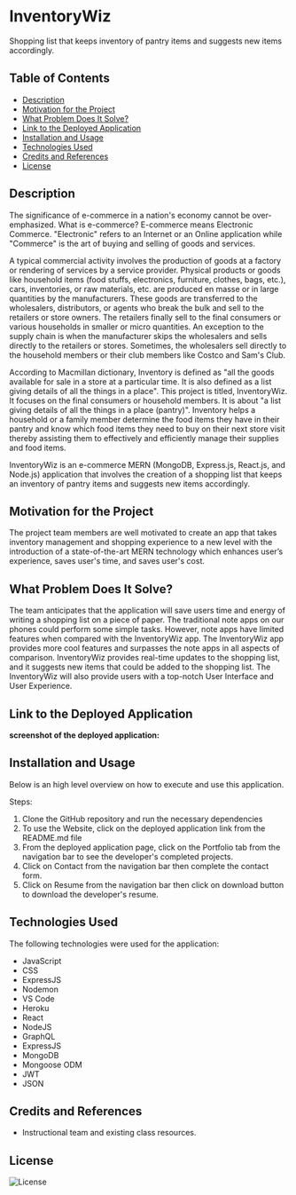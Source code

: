 # InventoryWiz
Shopping list that keeps inventory of pantry items and suggests new items accordingly.

 
## Table of Contents

- [Description](#description)
- [Motivation for the Project](#motivation-for-the-project)
- [What Problem Does It Solve?](#what-problem-does-it-solve)
- [Link to the Deployed Application](#link-to-the-deployed-application)
- [Installation and Usage](#installation-and-usage)
- [Technologies Used](#technologies-used)
- [Credits and References](#credits-and-references)
- [License](#license)

## Description

The significance of e-commerce in a nation's economy cannot be over-emphasized. What is e-commerce? E-commerce means Electronic Commerce. "Electronic" refers to an Internet or an Online application while "Commerce" is the art of buying and selling of goods and services.

A typical commercial activity involves the production of goods at a factory or rendering of services by a service provider. Physical products or goods like household items (food stuffs, electronics, furniture, clothes, bags, etc.), cars, inventories, or raw materials, etc. are produced en masse or in large quantities by the manufacturers. These goods are transferred to the wholesalers, distributors, or agents who break the bulk and sell to the retailers or store owners. The retailers finally sell to the final consumers or various households in smaller or micro quantities. An exception to the supply chain is when the manufacturer skips the wholesalers and sells directly to the retailers or stores. Sometimes, the wholesalers sell directly to the household members or their club members like Costco and Sam's Club. 

According to Macmillan dictionary, Inventory is defined as "all the goods available for sale in a store at a particular time. It is also defined as a list giving details of all the things in a place". This project is titled, InventoryWiz. It focuses on the final consumers or household members. It is about "a list giving details of all the things in a place (pantry)". Inventory helps a household or a family member determine the food items they have in their pantry and know which food items they need to buy on their next store visit thereby assisting them to effectively and efficiently manage their supplies and food items.

InventoryWiz is an e-commerce MERN (MongoDB, Express.js, React.js, and Node.js) application that involves the creation of a shopping list that keeps an inventory of pantry items and suggests new items accordingly.


## Motivation for the Project

The project team members are well motivated to create an app that takes inventory management and shopping experience to a new level with the introduction of a state-of-the-art MERN technology which enhances user’s experience, saves user's time, and saves user's cost.

## What Problem Does It Solve?

The team anticipates that the application will save users time and energy of writing a shopping list on a piece of paper. The traditional note apps on our phones could perform some simple tasks. However, note apps have limited features when compared with the InventoryWiz app. The InventoryWiz app provides more cool features and surpasses the note apps in all aspects of comparison. InventoryWiz provides real-time updates to the shopping list, and it suggests new items that could be added to the shopping list.
The InventoryWiz will also provide users with a top-notch User Interface and User Experience.



## Link to the Deployed Application



**screenshot of the deployed application:** 




## Installation and Usage

Below is an high level overview on how to execute and use this application.

Steps:
1. Clone the GitHub repository and run the necessary dependencies
2. To use the Website, click on the deployed application link from the README.md file 	
3. From the deployed application page, click on the Portfolio tab from the navigation bar 
   to see the developer's completed projects.
4. Click on Contact from the navigation bar then complete the contact form.
5. Click on Resume from the navigation bar then click on download button to download
   the developer's resume.
       	
## Technologies Used
The following technologies were used for the application:
- JavaScript
- CSS
- ExpressJS
- Nodemon
- VS Code
- Heroku
- React
- NodeJS
- GraphQL
- ExpressJS
- MongoDB
- Mongoose ODM
- JWT
- JSON

## Credits and References

- Instructional team and existing class resources.


  
## License

![License](https://img.shields.io/badge/License-MIT-9cf.svg)
